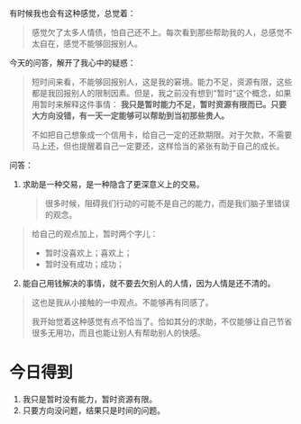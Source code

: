 有时候我也会有这种感觉，总觉着：
> 感觉欠了太多人情债，怕自己还不上。每次看到那些帮助我的人，总感觉不太自在，感觉不能够回报别人。

今天的问答，解开了我心中的疑惑：
> 短时间来看，不能够回报别人，这是我的窘境。能力不足，资源有限，这些都是我回报别人的限制因素。但是，我之前没有想到“暂时”这个概念，如果用暂时来解释这件事情：
> **我只是暂时能力不足，暂时资源有限而已。只要大方向没错，有一天一定能够可以帮助到当初那些贵人。**
> 
> 不如把自己想象成一个信用卡，给自己一定的还款期限。对于欠款，不需要马上还，但也提醒着自己一定要还，这样恰当的紧张有助于自己的成长。


问答：

1. 求助是一种交易，是一种隐含了更深意义上的交易。

	> 很多时候，阻碍我们行动的可能不是自己的能力，而是我们脑子里错误的观念。
> 给自己的观点加上，暂时两个字儿：
> 
> * 暂时没喜欢上；喜欢上；
> * 暂时没有成功；成功；

2. 能自己用钱解决的事情，就不要去欠别人的人情，因为人情是还不清的。
> 这也是我从小接触的一中观点。不能够再有同感了。
> 
> 我开始觉着这种感觉有点不恰当了。恰如其分的求助，不仅能够让自己节省很多无用功，而且也能让别人有帮助别人的快感。

# 今日得到

1. 我只是暂时没有能力，暂时资源有限。
2. 只要方向没问题，结果只是时间的问题。



